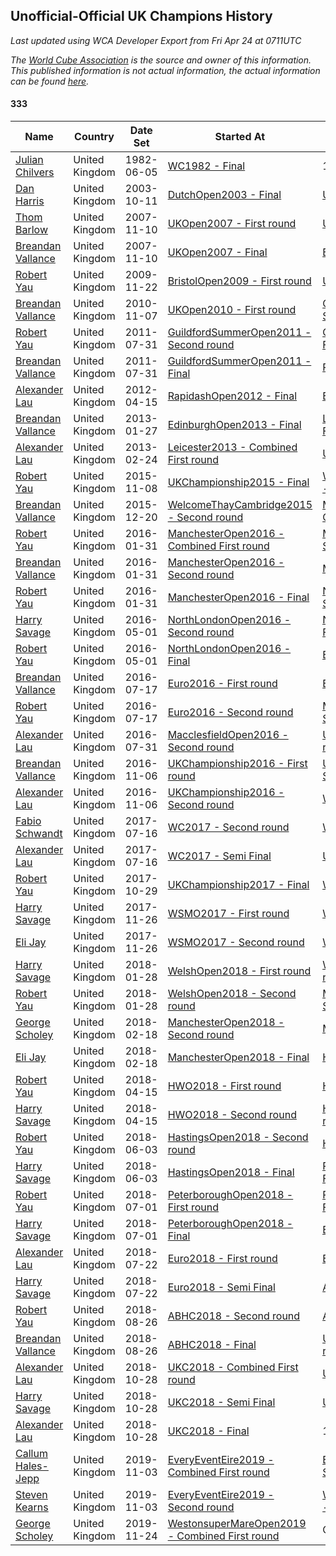 ## Unofficial-Official UK Champions History

*Last updated using WCA Developer Export from Fri Apr 24 at 0711UTC*

*The [World Cube Association](https://www.worldcubeassociation.org) is the source and owner of this information. This published information is not actual information, the actual information can be found [here](https://www.worldcubeassociation.org/results).*

#### 333

|Name|Country|Date Set|Started At|Ended At|Days Held|  
|--|--|--|--|--|--|  
|[Julian Chilvers](https://www.worldcubeassociation.org/persons/1982CHIL01)|United Kingdom|1982-06-05|[WC1982 - Final](https://www.worldcubeassociation.org/competitions/WC1982/results/all#e333_f)|1 year after [WC1982](https://www.worldcubeassociation.org/competitions/WC1982/results/all#e333_f)|365|  
|[Dan Harris](https://www.worldcubeassociation.org/persons/2003HARR01)|United Kingdom|2003-10-11|[DutchOpen2003 - Final](https://www.worldcubeassociation.org/competitions/DutchOpen2003/results/all#e333_f)|[UKOpen2007 - First round](https://www.worldcubeassociation.org/competitions/UKOpen2007/results/all#e333_1)|1491|  
|[Thom Barlow](https://www.worldcubeassociation.org/persons/2006BARL01)|United Kingdom|2007-11-10|[UKOpen2007 - First round](https://www.worldcubeassociation.org/competitions/UKOpen2007/results/all#e333_1)|[UKOpen2007 - Final](https://www.worldcubeassociation.org/competitions/UKOpen2007/results/all#e333_f)|0|  
|[Breandan Vallance](https://www.worldcubeassociation.org/persons/2007VALL01)|United Kingdom|2007-11-10|[UKOpen2007 - Final](https://www.worldcubeassociation.org/competitions/UKOpen2007/results/all#e333_f)|[BristolOpen2009 - First round](https://www.worldcubeassociation.org/competitions/BristolOpen2009/results/all#e333_1)|743|  
|[Robert Yau](https://www.worldcubeassociation.org/persons/2009YAUR01)|United Kingdom|2009-11-22|[BristolOpen2009 - First round](https://www.worldcubeassociation.org/competitions/BristolOpen2009/results/all#e333_1)|[UKOpen2010 - First round](https://www.worldcubeassociation.org/competitions/UKOpen2010/results/all#e333_1)|350|  
|[Breandan Vallance](https://www.worldcubeassociation.org/persons/2007VALL01)|United Kingdom|2010-11-07|[UKOpen2010 - First round](https://www.worldcubeassociation.org/competitions/UKOpen2010/results/all#e333_1)|[GuildfordSummerOpen2011 - Second round](https://www.worldcubeassociation.org/competitions/GuildfordSummerOpen2011/results/all#e333_2)|266|  
|[Robert Yau](https://www.worldcubeassociation.org/persons/2009YAUR01)|United Kingdom|2011-07-31|[GuildfordSummerOpen2011 - Second round](https://www.worldcubeassociation.org/competitions/GuildfordSummerOpen2011/results/all#e333_2)|[GuildfordSummerOpen2011 - Final](https://www.worldcubeassociation.org/competitions/GuildfordSummerOpen2011/results/all#e333_f)|0|  
|[Breandan Vallance](https://www.worldcubeassociation.org/persons/2007VALL01)|United Kingdom|2011-07-31|[GuildfordSummerOpen2011 - Final](https://www.worldcubeassociation.org/competitions/GuildfordSummerOpen2011/results/all#e333_f)|[RapidashOpen2012 - Final](https://www.worldcubeassociation.org/competitions/RapidashOpen2012/results/all#e333_f)|259|  
|[Alexander Lau](https://www.worldcubeassociation.org/persons/2011LAUA01)|United Kingdom|2012-04-15|[RapidashOpen2012 - Final](https://www.worldcubeassociation.org/competitions/RapidashOpen2012/results/all#e333_f)|[EdinburghOpen2013 - Final](https://www.worldcubeassociation.org/competitions/EdinburghOpen2013/results/all#e333_f)|287|  
|[Breandan Vallance](https://www.worldcubeassociation.org/persons/2007VALL01)|United Kingdom|2013-01-27|[EdinburghOpen2013 - Final](https://www.worldcubeassociation.org/competitions/EdinburghOpen2013/results/all#e333_f)|[Leicester2013 - Combined First round](https://www.worldcubeassociation.org/competitions/Leicester2013/results/all#e333_d)|28|  
|[Alexander Lau](https://www.worldcubeassociation.org/persons/2011LAUA01)|United Kingdom|2013-02-24|[Leicester2013 - Combined First round](https://www.worldcubeassociation.org/competitions/Leicester2013/results/all#e333_d)|[UKChampionship2015 - Final](https://www.worldcubeassociation.org/competitions/UKChampionship2015/results/all#e333_f)|987|  
|[Robert Yau](https://www.worldcubeassociation.org/persons/2009YAUR01)|United Kingdom|2015-11-08|[UKChampionship2015 - Final](https://www.worldcubeassociation.org/competitions/UKChampionship2015/results/all#e333_f)|[WelcomeThayCambridge2015 - Second round](https://www.worldcubeassociation.org/competitions/WelcomeThayCambridge2015/results/all#e333_2)|42|  
|[Breandan Vallance](https://www.worldcubeassociation.org/persons/2007VALL01)|United Kingdom|2015-12-20|[WelcomeThayCambridge2015 - Second round](https://www.worldcubeassociation.org/competitions/WelcomeThayCambridge2015/results/all#e333_2)|[ManchesterOpen2016 - Combined First round](https://www.worldcubeassociation.org/competitions/ManchesterOpen2016/results/all#e333_d)|42|  
|[Robert Yau](https://www.worldcubeassociation.org/persons/2009YAUR01)|United Kingdom|2016-01-31|[ManchesterOpen2016 - Combined First round](https://www.worldcubeassociation.org/competitions/ManchesterOpen2016/results/all#e333_d)|[ManchesterOpen2016 - Second round](https://www.worldcubeassociation.org/competitions/ManchesterOpen2016/results/all#e333_2)|0|  
|[Breandan Vallance](https://www.worldcubeassociation.org/persons/2007VALL01)|United Kingdom|2016-01-31|[ManchesterOpen2016 - Second round](https://www.worldcubeassociation.org/competitions/ManchesterOpen2016/results/all#e333_2)|[ManchesterOpen2016 - Final](https://www.worldcubeassociation.org/competitions/ManchesterOpen2016/results/all#e333_f)|0|  
|[Robert Yau](https://www.worldcubeassociation.org/persons/2009YAUR01)|United Kingdom|2016-01-31|[ManchesterOpen2016 - Final](https://www.worldcubeassociation.org/competitions/ManchesterOpen2016/results/all#e333_f)|[NorthLondonOpen2016 - Second round](https://www.worldcubeassociation.org/competitions/NorthLondonOpen2016/results/all#e333_2)|91|  
|[Harry Savage](https://www.worldcubeassociation.org/persons/2013SAVA01)|United Kingdom|2016-05-01|[NorthLondonOpen2016 - Second round](https://www.worldcubeassociation.org/competitions/NorthLondonOpen2016/results/all#e333_2)|[NorthLondonOpen2016 - Final](https://www.worldcubeassociation.org/competitions/NorthLondonOpen2016/results/all#e333_f)|0|  
|[Robert Yau](https://www.worldcubeassociation.org/persons/2009YAUR01)|United Kingdom|2016-05-01|[NorthLondonOpen2016 - Final](https://www.worldcubeassociation.org/competitions/NorthLondonOpen2016/results/all#e333_f)|[Euro2016 - First round](https://www.worldcubeassociation.org/competitions/Euro2016/results/all#e333_1)|77|  
|[Breandan Vallance](https://www.worldcubeassociation.org/persons/2007VALL01)|United Kingdom|2016-07-17|[Euro2016 - First round](https://www.worldcubeassociation.org/competitions/Euro2016/results/all#e333_1)|[Euro2016 - Second round](https://www.worldcubeassociation.org/competitions/Euro2016/results/all#e333_2)|0|  
|[Robert Yau](https://www.worldcubeassociation.org/persons/2009YAUR01)|United Kingdom|2016-07-17|[Euro2016 - Second round](https://www.worldcubeassociation.org/competitions/Euro2016/results/all#e333_2)|[MacclesfieldOpen2016 - Second round](https://www.worldcubeassociation.org/competitions/MacclesfieldOpen2016/results/all#e333_2)|14|  
|[Alexander Lau](https://www.worldcubeassociation.org/persons/2011LAUA01)|United Kingdom|2016-07-31|[MacclesfieldOpen2016 - Second round](https://www.worldcubeassociation.org/competitions/MacclesfieldOpen2016/results/all#e333_2)|[UKChampionship2016 - First round](https://www.worldcubeassociation.org/competitions/UKChampionship2016/results/all#e333_1)|98|  
|[Breandan Vallance](https://www.worldcubeassociation.org/persons/2007VALL01)|United Kingdom|2016-11-06|[UKChampionship2016 - First round](https://www.worldcubeassociation.org/competitions/UKChampionship2016/results/all#e333_1)|[UKChampionship2016 - Second round](https://www.worldcubeassociation.org/competitions/UKChampionship2016/results/all#e333_2)|0|  
|[Alexander Lau](https://www.worldcubeassociation.org/persons/2011LAUA01)|United Kingdom|2016-11-06|[UKChampionship2016 - Second round](https://www.worldcubeassociation.org/competitions/UKChampionship2016/results/all#e333_2)|[WC2017 - Second round](https://www.worldcubeassociation.org/competitions/WC2017/results/all#e333_2)|252|  
|[Fabio Schwandt](https://www.worldcubeassociation.org/persons/2014SCHW02)|United Kingdom|2017-07-16|[WC2017 - Second round](https://www.worldcubeassociation.org/competitions/WC2017/results/all#e333_2)|[WC2017 - Semi Final](https://www.worldcubeassociation.org/competitions/WC2017/results/all#e333_3)|0|  
|[Alexander Lau](https://www.worldcubeassociation.org/persons/2011LAUA01)|United Kingdom|2017-07-16|[WC2017 - Semi Final](https://www.worldcubeassociation.org/competitions/WC2017/results/all#e333_3)|[UKChampionship2017 - Final](https://www.worldcubeassociation.org/competitions/UKChampionship2017/results/all#e333_f)|105|  
|[Robert Yau](https://www.worldcubeassociation.org/persons/2009YAUR01)|United Kingdom|2017-10-29|[UKChampionship2017 - Final](https://www.worldcubeassociation.org/competitions/UKChampionship2017/results/all#e333_f)|[WSMO2017 - First round](https://www.worldcubeassociation.org/competitions/WSMO2017/results/all#e333_1)|28|  
|[Harry Savage](https://www.worldcubeassociation.org/persons/2013SAVA01)|United Kingdom|2017-11-26|[WSMO2017 - First round](https://www.worldcubeassociation.org/competitions/WSMO2017/results/all#e333_1)|[WSMO2017 - Second round](https://www.worldcubeassociation.org/competitions/WSMO2017/results/all#e333_2)|0|  
|[Eli Jay](https://www.worldcubeassociation.org/persons/2014JAYE01)|United Kingdom|2017-11-26|[WSMO2017 - Second round](https://www.worldcubeassociation.org/competitions/WSMO2017/results/all#e333_2)|[WelshOpen2018 - First round](https://www.worldcubeassociation.org/competitions/WelshOpen2018/results/all#e333_1)|63|  
|[Harry Savage](https://www.worldcubeassociation.org/persons/2013SAVA01)|United Kingdom|2018-01-28|[WelshOpen2018 - First round](https://www.worldcubeassociation.org/competitions/WelshOpen2018/results/all#e333_1)|[WelshOpen2018 - Second round](https://www.worldcubeassociation.org/competitions/WelshOpen2018/results/all#e333_2)|0|  
|[Robert Yau](https://www.worldcubeassociation.org/persons/2009YAUR01)|United Kingdom|2018-01-28|[WelshOpen2018 - Second round](https://www.worldcubeassociation.org/competitions/WelshOpen2018/results/all#e333_2)|[ManchesterOpen2018 - Second round](https://www.worldcubeassociation.org/competitions/ManchesterOpen2018/results/all#e333_2)|21|  
|[George Scholey](https://www.worldcubeassociation.org/persons/2015SCHO05)|United Kingdom|2018-02-18|[ManchesterOpen2018 - Second round](https://www.worldcubeassociation.org/competitions/ManchesterOpen2018/results/all#e333_2)|[ManchesterOpen2018 - Final](https://www.worldcubeassociation.org/competitions/ManchesterOpen2018/results/all#e333_f)|0|  
|[Eli Jay](https://www.worldcubeassociation.org/persons/2014JAYE01)|United Kingdom|2018-02-18|[ManchesterOpen2018 - Final](https://www.worldcubeassociation.org/competitions/ManchesterOpen2018/results/all#e333_f)|[HWO2018 - First round](https://www.worldcubeassociation.org/competitions/HWO2018/results/all#e333_1)|56|  
|[Robert Yau](https://www.worldcubeassociation.org/persons/2009YAUR01)|United Kingdom|2018-04-15|[HWO2018 - First round](https://www.worldcubeassociation.org/competitions/HWO2018/results/all#e333_1)|[HWO2018 - Second round](https://www.worldcubeassociation.org/competitions/HWO2018/results/all#e333_2)|0|  
|[Harry Savage](https://www.worldcubeassociation.org/persons/2013SAVA01)|United Kingdom|2018-04-15|[HWO2018 - Second round](https://www.worldcubeassociation.org/competitions/HWO2018/results/all#e333_2)|[HastingsOpen2018 - Second round](https://www.worldcubeassociation.org/competitions/HastingsOpen2018/results/all#e333_2)|49|  
|[Robert Yau](https://www.worldcubeassociation.org/persons/2009YAUR01)|United Kingdom|2018-06-03|[HastingsOpen2018 - Second round](https://www.worldcubeassociation.org/competitions/HastingsOpen2018/results/all#e333_2)|[HastingsOpen2018 - Final](https://www.worldcubeassociation.org/competitions/HastingsOpen2018/results/all#e333_f)|0|  
|[Harry Savage](https://www.worldcubeassociation.org/persons/2013SAVA01)|United Kingdom|2018-06-03|[HastingsOpen2018 - Final](https://www.worldcubeassociation.org/competitions/HastingsOpen2018/results/all#e333_f)|[PeterboroughOpen2018 - First round](https://www.worldcubeassociation.org/competitions/PeterboroughOpen2018/results/all#e333_1)|28|  
|[Robert Yau](https://www.worldcubeassociation.org/persons/2009YAUR01)|United Kingdom|2018-07-01|[PeterboroughOpen2018 - First round](https://www.worldcubeassociation.org/competitions/PeterboroughOpen2018/results/all#e333_1)|[PeterboroughOpen2018 - Final](https://www.worldcubeassociation.org/competitions/PeterboroughOpen2018/results/all#e333_f)|0|  
|[Harry Savage](https://www.worldcubeassociation.org/persons/2013SAVA01)|United Kingdom|2018-07-01|[PeterboroughOpen2018 - Final](https://www.worldcubeassociation.org/competitions/PeterboroughOpen2018/results/all#e333_f)|[Euro2018 - First round](https://www.worldcubeassociation.org/competitions/Euro2018/results/all#e333_1)|21|  
|[Alexander Lau](https://www.worldcubeassociation.org/persons/2011LAUA01)|United Kingdom|2018-07-22|[Euro2018 - First round](https://www.worldcubeassociation.org/competitions/Euro2018/results/all#e333_1)|[Euro2018 - Semi Final](https://www.worldcubeassociation.org/competitions/Euro2018/results/all#e333_3)|0|  
|[Harry Savage](https://www.worldcubeassociation.org/persons/2013SAVA01)|United Kingdom|2018-07-22|[Euro2018 - Semi Final](https://www.worldcubeassociation.org/competitions/Euro2018/results/all#e333_3)|[ABHC2018 - Second round](https://www.worldcubeassociation.org/competitions/ABHC2018/results/all#e333_2)|35|  
|[Robert Yau](https://www.worldcubeassociation.org/persons/2009YAUR01)|United Kingdom|2018-08-26|[ABHC2018 - Second round](https://www.worldcubeassociation.org/competitions/ABHC2018/results/all#e333_2)|[ABHC2018 - Final](https://www.worldcubeassociation.org/competitions/ABHC2018/results/all#e333_f)|0|  
|[Breandan Vallance](https://www.worldcubeassociation.org/persons/2007VALL01)|United Kingdom|2018-08-26|[ABHC2018 - Final](https://www.worldcubeassociation.org/competitions/ABHC2018/results/all#e333_f)|[UKC2018 - Combined First round](https://www.worldcubeassociation.org/competitions/UKC2018/results/all#e333_d)|63|  
|[Alexander Lau](https://www.worldcubeassociation.org/persons/2011LAUA01)|United Kingdom|2018-10-28|[UKC2018 - Combined First round](https://www.worldcubeassociation.org/competitions/UKC2018/results/all#e333_d)|[UKC2018 - Semi Final](https://www.worldcubeassociation.org/competitions/UKC2018/results/all#e333_3)|0|  
|[Harry Savage](https://www.worldcubeassociation.org/persons/2013SAVA01)|United Kingdom|2018-10-28|[UKC2018 - Semi Final](https://www.worldcubeassociation.org/competitions/UKC2018/results/all#e333_3)|[UKC2018 - Final](https://www.worldcubeassociation.org/competitions/UKC2018/results/all#e333_f)|0|  
|[Alexander Lau](https://www.worldcubeassociation.org/persons/2011LAUA01)|United Kingdom|2018-10-28|[UKC2018 - Final](https://www.worldcubeassociation.org/competitions/UKC2018/results/all#e333_f)|1 year after [UKC2018](https://www.worldcubeassociation.org/competitions/UKC2018/results/all#e333_f)|365|  
|[Callum Hales-Jepp](https://www.worldcubeassociation.org/persons/2012HALE01)|United Kingdom|2019-11-03|[EveryEventEire2019 - Combined First round](https://www.worldcubeassociation.org/competitions/EveryEventEire2019/results/all#e333_d)|[EveryEventEire2019 - Second round](https://www.worldcubeassociation.org/competitions/EveryEventEire2019/results/all#e333_2)|0|  
|[Steven Kearns](https://www.worldcubeassociation.org/persons/2015KEAR01)|United Kingdom|2019-11-03|[EveryEventEire2019 - Second round](https://www.worldcubeassociation.org/competitions/EveryEventEire2019/results/all#e333_2)|[WestonsuperMareOpen2019 - Combined First round](https://www.worldcubeassociation.org/competitions/WestonsuperMareOpen2019/results/all#e333_d)|21|  
|[George Scholey](https://www.worldcubeassociation.org/persons/2015SCHO05)|United Kingdom|2019-11-24|[WestonsuperMareOpen2019 - Combined First round](https://www.worldcubeassociation.org/competitions/WestonsuperMareOpen2019/results/all#e333_d)|Ongoing|152|  
